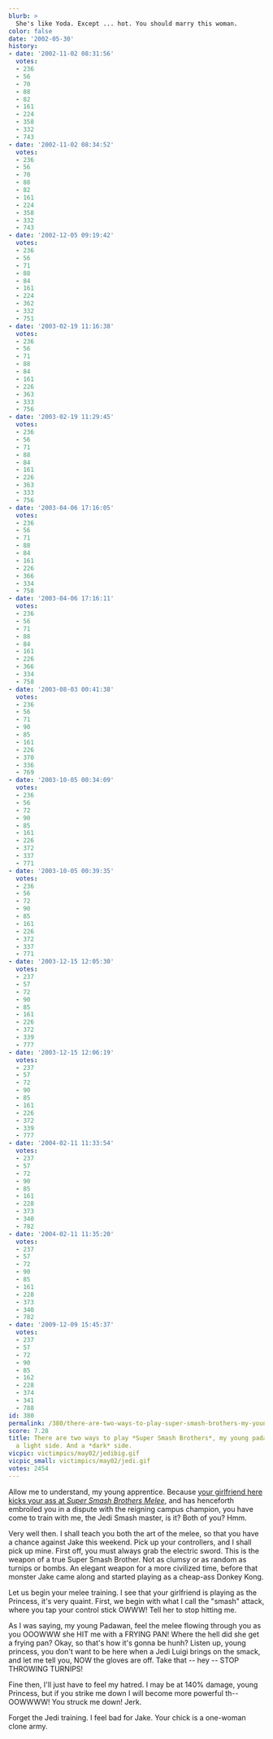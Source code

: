 ```yaml
---
blurb: >
  She's like Yoda. Except ... hot. You should marry this woman.
color: false
date: '2002-05-30'
history:
- date: '2002-11-02 08:31:56'
  votes:
  - 236
  - 56
  - 70
  - 88
  - 82
  - 161
  - 224
  - 358
  - 332
  - 743
- date: '2002-11-02 08:34:52'
  votes:
  - 236
  - 56
  - 70
  - 88
  - 82
  - 161
  - 224
  - 358
  - 332
  - 743
- date: '2002-12-05 09:19:42'
  votes:
  - 236
  - 56
  - 71
  - 88
  - 84
  - 161
  - 224
  - 362
  - 332
  - 751
- date: '2003-02-19 11:16:38'
  votes:
  - 236
  - 56
  - 71
  - 88
  - 84
  - 161
  - 226
  - 363
  - 333
  - 756
- date: '2003-02-19 11:29:45'
  votes:
  - 236
  - 56
  - 71
  - 88
  - 84
  - 161
  - 226
  - 363
  - 333
  - 756
- date: '2003-04-06 17:16:05'
  votes:
  - 236
  - 56
  - 71
  - 88
  - 84
  - 161
  - 226
  - 366
  - 334
  - 758
- date: '2003-04-06 17:16:11'
  votes:
  - 236
  - 56
  - 71
  - 88
  - 84
  - 161
  - 226
  - 366
  - 334
  - 758
- date: '2003-08-03 00:41:38'
  votes:
  - 236
  - 56
  - 71
  - 90
  - 85
  - 161
  - 226
  - 370
  - 336
  - 769
- date: '2003-10-05 00:34:09'
  votes:
  - 236
  - 56
  - 72
  - 90
  - 85
  - 161
  - 226
  - 372
  - 337
  - 771
- date: '2003-10-05 00:39:35'
  votes:
  - 236
  - 56
  - 72
  - 90
  - 85
  - 161
  - 226
  - 372
  - 337
  - 771
- date: '2003-12-15 12:05:30'
  votes:
  - 237
  - 57
  - 72
  - 90
  - 85
  - 161
  - 226
  - 372
  - 339
  - 777
- date: '2003-12-15 12:06:19'
  votes:
  - 237
  - 57
  - 72
  - 90
  - 85
  - 161
  - 226
  - 372
  - 339
  - 777
- date: '2004-02-11 11:33:54'
  votes:
  - 237
  - 57
  - 72
  - 90
  - 85
  - 161
  - 228
  - 373
  - 340
  - 782
- date: '2004-02-11 11:35:20'
  votes:
  - 237
  - 57
  - 72
  - 90
  - 85
  - 161
  - 228
  - 373
  - 340
  - 782
- date: '2009-12-09 15:45:37'
  votes:
  - 237
  - 57
  - 72
  - 90
  - 85
  - 162
  - 228
  - 374
  - 341
  - 788
id: 380
permalink: /380/there-are-two-ways-to-play-super-smash-brothers-my-young-padawan-theres-a-light-side-and-a-dark-side/
score: 7.28
title: There are two ways to play *Super Smash Brothers*, my young padawan. There's
  a light side. And a *dark* side.
vicpic: victimpics/may02/jedibig.gif
vicpic_small: victimpics/may02/jedi.gif
votes: 2454
---
```


Allow me to understand, my young apprentice. Because [your girlfriend
here kicks your ass at *Super Smash Brothers
Melee*](%ARTICLE[379]%), and has henceforth embroiled you in a
dispute with the reigning campus champion, you have come to train with
me, the Jedi Smash master, is it? Both of you? Hmm.

Very well then. I shall teach you both the art of the melee, so that you
have a chance against Jake this weekend. Pick up your controllers, and I
shall pick up mine. First off, you must always grab the electric sword.
This is the weapon of a true Super Smash Brother. Not as clumsy or as
random as turnips or bombs. An elegant weapon for a more civilized time,
before that monster Jake came along and started playing as a cheap-ass
Donkey Kong.

Let us begin your melee training. I see that your girlfriend is playing
as the Princess, it's very quaint. First, we begin with what I call the
"smash" attack, where you tap your control stick OWWW! Tell her to stop
hitting me.

As I was saying, my young Padawan, feel the melee flowing through you as
you OOOWWW she HIT me with a FRYING PAN! Where the hell did she get a
frying pan? Okay, so that's how it's gonna be hunh? Listen up, young
princess, you don't want to be here when a Jedi Luigi brings on the
smack, and let me tell you, NOW the gloves are off. Take that -- hey --
STOP THROWING TURNIPS!

Fine then, I'll just have to feel my hatred. I may be at 140% damage,
young Princess, but if you strike me down I will become more powerful
th-- OOWWWW! You struck me down! Jerk.

Forget the Jedi training. I feel bad for Jake. Your chick is a one-woman
clone army.